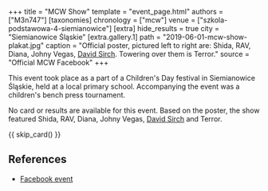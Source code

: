+++
title = "MCW Show"
template = "event_page.html"
authors = ["M3n747"]
[taxonomies]
chronology = ["mcw"]
venue = ["szkola-podstawowa-4-siemianowice"]
[extra]
hide_results = true
city = "Siemianowice Śląskie"
[extra.gallery.1]
path = "2019-06-01-mcw-show-plakat.jpg"
caption = "Official poster, pictured left to right are: Shida, RAV, Diana, Johny Vegas, [David Sirch](@/w/sinister.md). Towering over them is Terror."
source = "Official MCW Facebook"
+++

This event took place as a part of a Children's Day festival in Siemianowice Śląskie, held at a local primary school. Accompanying the event was a children's bench press tournament.

No card or results are available for this event. Based on the poster, the show featured Shida, RAV, Diana, Johny Vegas, [David Sirch](@/w/sinister.md) and Terror.

{{ skip_card() }}

## References

* [Facebook event](https://www.facebook.com/events/966766303522255/)
